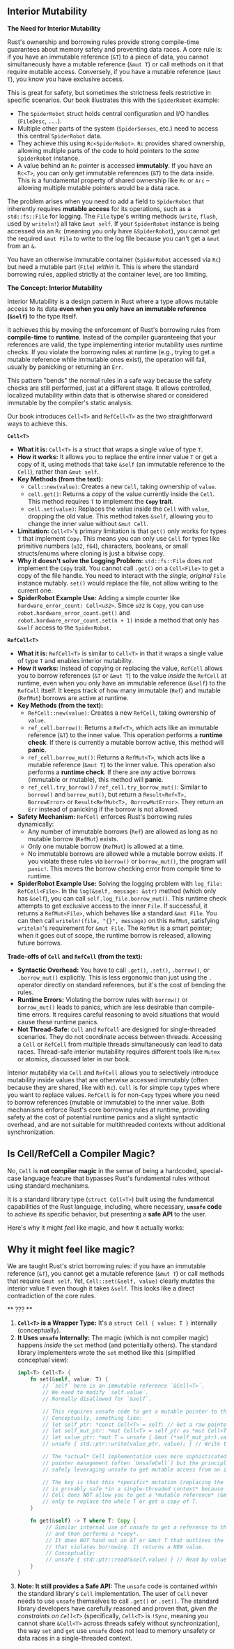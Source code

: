 ## Interior Mutability


**The Need for Interior Mutability**

Rust's ownership and borrowing rules provide strong compile-time guarantees about memory safety and preventing data races. A core rule is: if you have an immutable reference (`&T`) to a piece of data, you cannot simultaneously have a mutable reference (`&mut T`) or call methods on it that require mutable access. Conversely, if you have a mutable reference (`&mut T`), you know you have exclusive access.

This is great for safety, but sometimes the strictness feels restrictive in specific scenarios. Our book illustrates this with the `SpiderRobot` example:

*   The `SpiderRobot` struct holds central configuration and I/O handles (`FileDesc`, `...`).
*   Multiple other parts of the system (`SpiderSenses`, etc.) need to access this central `SpiderRobot` data.
*   They achieve this using `Rc<SpiderRobot>`. `Rc` provides shared ownership, allowing multiple parts of the code to hold pointers to the *same* `SpiderRobot` instance.
*   A value behind an `Rc` pointer is accessed **immutably**. If you have an `Rc<T>`, you can only get immutable references (`&T`) to the data inside. This is a fundamental property of shared ownership like `Rc` or `Arc` – allowing multiple mutable pointers would be a data race.

The problem arises when you need to add a field to `SpiderRobot` that inherently requires **mutable access** for its operations, such as a `std::fs::File` for logging. The `File` type's writing methods (`write`, `flush`, used by `writeln!`) all take `&mut self`. If your `SpiderRobot` instance is being accessed via an `Rc` (meaning you only have `&SpiderRobot`), you cannot get the required `&mut File` to write to the log file because you can't get a `&mut` from an `&`.

You have an otherwise immutable container (`SpiderRobot` accessed via `Rc`) but need a mutable part (`File`) *within* it. This is where the standard borrowing rules, applied strictly at the container level, are too limiting.

**The Concept: Interior Mutability**

Interior Mutability is a design pattern in Rust where a type allows mutable access to its data **even when you only have an immutable reference (`&self`)** to the type itself.

It achieves this by moving the enforcement of Rust's borrowing rules from **compile-time** to **runtime**. Instead of the compiler guaranteeing that your references are valid, the type implementing interior mutability uses runtime checks. If you violate the borrowing rules at runtime (e.g., trying to get a mutable reference while immutable ones exist), the operation will fail, usually by panicking or returning an `Err`.

This pattern "bends" the normal rules in a safe way because the safety checks are still performed, just at a different stage. It allows controlled, localized mutability within data that is otherwise shared or considered immutable by the compiler's static analysis.

Our book introduces `Cell<T>` and `RefCell<T>` as the two straightforward ways to achieve this.

**`Cell<T>`**

*   **What it is:** `Cell<T>` is a struct that wraps a single value of type `T`.
*   **How it works:** It allows you to replace the entire inner value `T` or get a copy of it, using methods that take `&self` (an immutable reference to the `Cell`), rather than `&mut self`.
*   **Key Methods (from the text):**
    *   `Cell::new(value)`: Creates a new `Cell`, taking ownership of `value`.
    *   `cell.get()`: Returns a *copy* of the value currently inside the `Cell`. This method requires `T` to implement the **`Copy` trait**.
    *   `cell.set(value)`: Replaces the value inside the `Cell` with `value`, dropping the old value. This method takes `&self`, allowing you to change the inner value without `&mut Cell`.
*   **Limitation:** `Cell<T>`'s primary limitation is that `get()` only works for types `T` that implement `Copy`. This means you can only use `Cell` for types like primitive numbers (`u32`, `f64`), characters, booleans, or small structs/enums where cloning is just a bitwise copy.
*   **Why it doesn't solve the Logging Problem:** `std::fs::File` does *not* implement the `Copy` trait. You cannot call `.get()` on a `Cell<File>` to get a copy of the file handle. You need to interact with the *single, original* `File` instance mutably. `set()` would replace the file, not allow writing to the current one.
*   **SpiderRobot Example Use:** Adding a simple counter like `hardware_error_count: Cell<u32>`. Since `u32` is `Copy`, you can use `robot.hardware_error_count.get()` and `robot.hardware_error_count.set(n + 1)` inside a method that only has `&self` access to the `SpiderRobot`.

**`RefCell<T>`**

*   **What it is:** `RefCell<T>` is similar to `Cell<T>` in that it wraps a single value of type `T` and enables interior mutability.
*   **How it works:** Instead of copying or replacing the value, `RefCell` allows you to borrow references (`&T` or `&mut T`) to the value *inside* the `RefCell` at runtime, even when you only have an immutable reference (`&self`) to the `RefCell` itself. It keeps track of how many immutable (`Ref`) and mutable (`RefMut`) borrows are active at runtime.
*   **Key Methods (from the text):**
    *   `RefCell::new(value)`: Creates a new `RefCell`, taking ownership of `value`.
    *   `ref_cell.borrow()`: Returns a `Ref<T>`, which acts like an immutable reference (`&T`) to the inner value. This operation performs a **runtime check**. If there is currently a mutable borrow active, this method will **panic**.
    *   `ref_cell.borrow_mut()`: Returns a `RefMut<T>`, which acts like a mutable reference (`&mut T`) to the inner value. This operation also performs a **runtime check**. If there are *any* active borrows (immutable or mutable), this method will **panic**.
    *   `ref_cell.try_borrow()` / `ref_cell.try_borrow_mut()`: Similar to `borrow()` and `borrow_mut()`, but return a `Result<Ref<T>, BorrowError>` or `Result<RefMut<T>, BorrowMutError>`. They return an `Err` instead of panicking if the borrow is not allowed.
*   **Safety Mechanism:** `RefCell` enforces Rust's borrowing rules dynamically:
    *   Any number of immutable borrows (`Ref`) are allowed as long as no mutable borrow (`RefMut`) exists.
    *   Only one mutable borrow (`RefMut`) is allowed at a time.
    *   No immutable borrows are allowed while a mutable borrow exists.
    If you violate these rules via `borrow()` or `borrow_mut()`, the program will `panic!`. This moves the borrow checking error from compile time to runtime.
*   **SpiderRobot Example Use:** Solving the logging problem with `log_file: RefCell<File>`. In the `log(&self, message: &str)` method (which only has `&self`), you can call `self.log_file.borrow_mut()`. This runtime check attempts to get exclusive access to the inner `File`. If successful, it returns a `RefMut<File>`, which behaves like a standard `&mut File`. You can then call `writeln!(file, "{}", message)` on this `RefMut`, satisfying `writeln!`'s requirement for `&mut File`. The `RefMut` is a smart pointer; when it goes out of scope, the runtime borrow is released, allowing future borrows.

**Trade-offs of `Cell` and `RefCell` (from the text):**

*   **Syntactic Overhead:** You have to call `.get()`, `.set()`, `.borrow()`, or `.borrow_mut()` explicitly. This is less ergonomic than just using the `.` operator directly on standard references, but it's the cost of bending the rules.
*   **Runtime Errors:** Violating the borrow rules with `borrow()` or `borrow_mut()` leads to panics, which are less desirable than compile-time errors. It requires careful reasoning to avoid situations that would cause these runtime panics.
*   **Not Thread-Safe:** `Cell` and `RefCell` are designed for single-threaded scenarios. They do not coordinate access between threads. Accessing a `Cell` or `RefCell` from multiple threads simultaneously can lead to data races. Thread-safe interior mutability requires different tools like `Mutex` or atomics, discussed later in our book.


Interior mutability via `Cell` and `RefCell` allows you to selectively introduce mutability inside values that are otherwise accessed immutably (often because they are shared, like with `Rc`). `Cell` is for simple `Copy` types where you want to replace values. `RefCell` is for non-`Copy` types where you need to borrow references (mutable or immutable) to the inner value. Both mechanisms enforce Rust's core borrowing rules at runtime, providing safety at the cost of potential runtime panics and a slight syntactic overhead, and are not suitable for multithreaded contexts without additional synchronization.


## Is Cell/RefCell a Compiler Magic?

No, `Cell` is **not compiler magic** in the sense of being a hardcoded, special-case language feature that bypasses Rust's fundamental rules without using standard mechanisms.

It is a standard library type (`struct Cell<T>`) built using the fundamental capabilities of the Rust language, including, where necessary, **`unsafe` code** to achieve its specific behavior, but presenting a **safe API** to the user.

Here's why it might *feel* like magic, and how it actually works:

## Why it might feel like magic?

We are taught Rust's strict borrowing rules: if you have an immutable reference (`&T`), you cannot get a mutable reference (`&mut T`) or call methods that require `&mut self`. Yet, `Cell::set(&self, value)` clearly *mutates* the interior value `T` even though it takes `&self`. This looks like a direct contradiction of the core rules.

** ??? **

1.  **`Cell<T>` is a Wrapper Type:** It's a `struct Cell { value: T }` internally (conceptually).
2.  **It Uses `unsafe` Internally:** The magic (which is not compiler magic) happens *inside* the `set` method (and potentially others). The standard library implementers wrote the `set` method like this (simplified conceptual view):
    ```rust
    impl<T> Cell<T> {
        fn set(&self, value: T) {
            // `self` here is an immutable reference `&Cell<T>`.
            // We need to modify `self.value`.
            // Normally disallowed for `&self`.

            // This requires unsafe code to get a mutable pointer to the interior.
            // Conceptually, something like:
            // let self_ptr: *const Cell<T> = self; // Get a raw pointer from the reference
            // let self_mut_ptr: *mut Cell<T> = self_ptr as *mut Cell<T>; // Cast to mutable pointer (unsafe!)
            // let value_ptr: *mut T = unsafe { &mut (*self_mut_ptr).value }; // Get mutable pointer to inner value (unsafe!)
            // unsafe { std::ptr::write(value_ptr, value); } // Write the new value, dropping the old one (unsafe!)

            // The *actual* Cell implementation uses more sophisticated internal
            // pointer management (often `UnsafeCell`) but the principle is the same:
            // safely leveraging unsafe to get mutable access from an immutable context.

            // The key is that this *specific* mutation (replacing the whole value)
            // is provably safe *in a single-threaded context* because Cell is !Sync.
            // Cell does NOT allow you to get a *mutable reference* (&mut T) out from &self,
            // only to replace the whole T or get a copy of T.
        }

        fn get(&self) -> T where T: Copy {
             // Similar internal use of unsafe to get a reference to the inner value
             // and then performs a *copy*.
             // It does NOT hand out an &T or &mut T that outlives the call in a way
             // that violates borrowing. It returns a NEW value.
             // Conceptually:
             // unsafe { std::ptr::read(&self.value) } // Read by value, creating a copy
        }
    }
    ```
3.  **Note: It still provides a Safe API:** The `unsafe` code is contained *within* the standard library's `Cell` implementation. The user of `Cell` never needs to use `unsafe` themselves to call `.get()` or `.set()`. The standard library developers have carefully reasoned and proven that, *given the constraints on `Cell<T>`* (specifically, `Cell<T>` is `!Sync`, meaning you cannot share `&Cell<T>` across threads safely without synchronization), the way `set` and `get` use `unsafe` does not lead to memory unsafety or data races in a single-threaded context.


